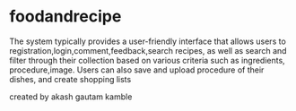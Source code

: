 # foodandrecipe
The system typically provides a user-friendly interface that allows users to registration,login,comment,feedback,search  recipes, as well as search and filter through their collection based on various criteria such as ingredients, procedure,image. Users can also save and upload procedure of their dishes, and create shopping lists 


created  by akash gautam kamble
